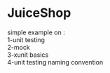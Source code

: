 # JuiceShop
simple example on :<br />
1-unit testing<br />
2-mock<br />
3-xunit basics<br />
4-unit testing naming convention<br />
